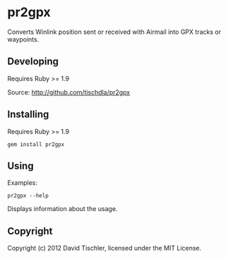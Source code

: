 pr2gpx
======

Converts Winlink position sent or received with Airmail into GPX tracks or waypoints.


Developing
----------

Requires Ruby >= 1.9

Source: http://github.com/tischdla/pr2gpx


Installing
----------

Requires Ruby >= 1.9

    gem install pr2gpx


Using
-----

Examples:

    pr2gpx --help

Displays information about the usage.


Copyright
---------
Copyright (c) 2012 David Tischler, licensed under the MIT License.